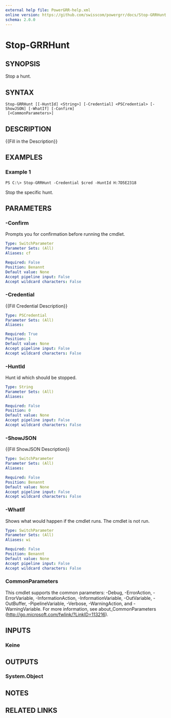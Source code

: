 ```yaml
---
external help file: PowerGRR-help.xml
online version: https://github.com/swisscom/powergrr/docs/Stop-GRRHunt.md
schema: 2.0.0
---
```


# Stop-GRRHunt

## SYNOPSIS
Stop a hunt.

## SYNTAX

```
Stop-GRRHunt [[-HuntId] <String>] [-Credential] <PSCredential> [-ShowJSON] [-WhatIf] [-Confirm]
 [<CommonParameters>]
```

## DESCRIPTION
{{Fill in the Description}}

## EXAMPLES

### Example 1
```
PS C:\> Stop-GRRHunt -Credential $cred -HuntId H:7D5E2318
```

Stop the specific hunt.

## PARAMETERS

### -Confirm
Prompts you for confirmation before running the cmdlet.

```yaml
Type: SwitchParameter
Parameter Sets: (All)
Aliases: cf

Required: False
Position: Benannt
Default value: None
Accept pipeline input: False
Accept wildcard characters: False
```

### -Credential
{{Fill Credential Description}}

```yaml
Type: PSCredential
Parameter Sets: (All)
Aliases: 

Required: True
Position: 1
Default value: None
Accept pipeline input: False
Accept wildcard characters: False
```

### -HuntId
Hunt id which should be stopped.

```yaml
Type: String
Parameter Sets: (All)
Aliases: 

Required: False
Position: 0
Default value: None
Accept pipeline input: False
Accept wildcard characters: False
```

### -ShowJSON
{{Fill ShowJSON Description}}

```yaml
Type: SwitchParameter
Parameter Sets: (All)
Aliases: 

Required: False
Position: Benannt
Default value: None
Accept pipeline input: False
Accept wildcard characters: False
```

### -WhatIf
Shows what would happen if the cmdlet runs.
The cmdlet is not run.

```yaml
Type: SwitchParameter
Parameter Sets: (All)
Aliases: wi

Required: False
Position: Benannt
Default value: None
Accept pipeline input: False
Accept wildcard characters: False
```

### CommonParameters
This cmdlet supports the common parameters: -Debug, -ErrorAction, -ErrorVariable, -InformationAction, -InformationVariable, -OutVariable, -OutBuffer, -PipelineVariable, -Verbose, -WarningAction, and -WarningVariable. For more information, see about_CommonParameters (http://go.microsoft.com/fwlink/?LinkID=113216).

## INPUTS

### Keine

## OUTPUTS

### System.Object

## NOTES

## RELATED LINKS

